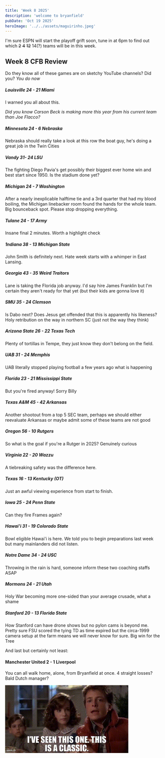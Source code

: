 ```yaml
---
title: 'Week 8 2025'
description: 'welcome to bryanfield'
pubDate: 'Oct 19 2025'
heroImage: '../../assets/maguirinho.jpeg'
---
```


I'm sure ESPN will start the playoff grift soon, tune in at 6pm to find out which ~~2~~ ~~4~~ ~~12~~ 14(?) teams will be in this week.

## Week 8 CFB Review

Do they know all of these games are on sketchy YouTube channels? Did you? *You do now*

 ##### Louisville 24 - 21 Miami

I warned you all about this.

*Did you know Carson Beck is making more this year from his current team than Joe Flacco?*

##### Minnesota 24 - 6 Nebraska

Nebraska should really take a look at this row the boat guy, he's doing a great job in the Twin Cities

##### Vandy 31- 24 LSU

The fighting Diego Pavia's get possibly their biggest ever home win and best start since 1950. Is the stadium done yet?

##### Michigan 24 - 7 Washington

After a nearly inexplicable halftime tie and a 3rd quarter that had my blood boiling, the Michigan linebacker room found the hands for the whole team. Big bounceback spot. Please stop dropping everything.

##### Tulane 24 - 17 Army

Insane final 2 minutes. Worth a highlight check

##### 1ndiana 38 - 13 Michigan State

John Smith is definitely next. Hate week starts with a whimper in East Lansing.

##### Georgia 43 - 35 Weird Traitors

Lane is taking the Florida job anyway. I'd say hire James Franklin but I'm certain they aren't ready for that yet (but their kids are gonna love it)

##### SMU 35 - 24 Clemson

Is Dabo next? Does Jesus get offended that this is apparently his likeness? Holy retribution on the way in northern SC (just not the way they think)

##### Arizona State 26 - 22 Texas Tech

Plenty of tortillas in Tempe, they just know they don't belong on the field.

##### UAB 31 - 24 Memphis

UAB literally stopped playing football a few years ago what is happening

##### Florida 23 - 21 Mississippi State

But you're fired anyway! Sorry Billy

##### Texas A&M 45 - 42 Arkansas

Another shootout from a top 5 SEC team, perhaps we should either reevaluate Arkansas or maybe admit some of these teams are not good

##### Oregon 56 - 10 Rutgers

So what is the goal if you're a Rutger in 2025? Genuinely curious

##### Virginia 22 - 20 Wazzu

A tiebreaking safety was the difference here.

##### Texas 16 - 13 Kentucky (OT)

Just an awful viewing experience from start to finish.

##### Iowa 25 - 24 Penn State

Can they fire Frames again?

##### Hawai'i 31 - 19 Colorado State

Bowl eligible Hawai'i is here. We told you to begin preparations last week but many mainlanders did not listen.

##### Notre Dame 34 - 24 USC

Throwing in the rain is hard, someone inform these two coaching staffs ASAP

##### Mormons 24 - 21 Utah

Holy War becoming more one-sided than your average crusade, what a shame

##### Stanford 20 - 13 Florida State

How Stanford can have drone shows but no pylon cams is beyond me. Pretty sure FSU scored the tying TD as time expired but the circa-1999 camera setup at the farm means we will never know for sure. Big win for the Tree

And last but certainly not least:

#### Manchester United 2 - 1 Liverpool

You can all walk home, alone, from Bryanfield at once. 4 straight losses? Bald Dutch manager? 

![oof](../../assets/seen-it-marty.gif)

